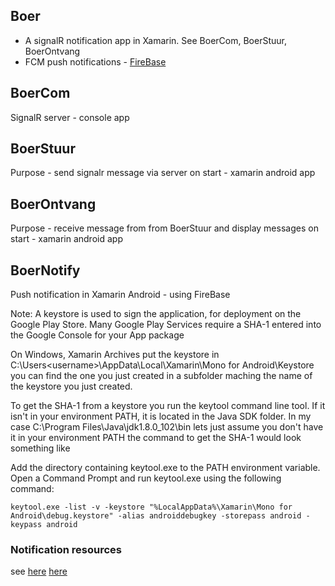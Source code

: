 ## Boer
- A signalR notification app in Xamarin. See BoerCom, BoerStuur, BoerOntvang
- FCM push notifications - [FireBase](https://console.firebase.google.com) 

## BoerCom
SignalR server - console app

## BoerStuur
Purpose - send signalr message via server on start - xamarin android app

## BoerOntvang
Purpose - receive message from from BoerStuur and display messages on start - xamarin android app

## BoerNotify
Push notification in Xamarin Android - using FireBase

Note: A keystore is used to sign the application, for deployment on the Google Play Store. Many Google Play Services require a SHA-1 entered into the Google Console for your App package

On Windows, Xamarin Archives put the keystore in C:\Users\<username>\AppData\Local\Xamarin\Mono for Android\Keystore you can find the one you just created in a subfolder maching the name of the keystore you just created.

To get the SHA-1 from a keystore you run the keytool command line tool. If it isn't in your environment PATH, it is located in the Java SDK folder. In my case C:\Program Files\Java\jdk1.8.0_102\bin lets just assume you don't have it in your environment PATH the command to get the SHA-1 would look something like

Add the directory containing keytool.exe to the PATH environment variable. Open a Command Prompt and run keytool.exe using the following command:

```
keytool.exe -list -v -keystore "%LocalAppData%\Xamarin\Mono for Android\debug.keystore" -alias androiddebugkey -storepass android -keypass android
```
 
### Notification resources

see [here](https://developer.xamarin.com/guides/android/application_fundamentals/notifications/firebase-cloud-messaging/)
[here](https://developer.xamarin.com/guides/android/application_fundamentals/notifications/remote-notifications-with-fcm/)


